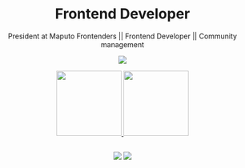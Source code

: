 <div align="center"> 
  <h1>Frontend Developer</h1>
  <p align="center">
    <p>President at Maputo Frontenders || Frontend Developer || Community management </p>
  <a href="https://skillicons.dev">
    <img src="https://skillicons.dev/icons?i=javascript,typescript,vue,nuxt,css,tailwind,html,git,linux" />
  </a>
</p>
</div>
    <div align="center">
  <a href="https://beacons.ai/anchaapedro">
  <img height="130em" src="https://github-readme-stats.vercel.app/api?username=anchaapedro&show_icons=true&theme=monokai&include_all_commits=true&count_private=true"/>
  <img height="130em" src="https://github-readme-stats.vercel.app/api/top-langs/?username=anchaapedro&layout=compact&langs_count=16&theme=monokai"/>
</div>
  
 </div>

      
  
</div>
 
## 
 
<div align='center'>
  <a href = "mailto:anchaapedro@gmail.com"><img src="https://img.shields.io/badge/Gmail-D14836?style=for-the-badge&logo=gmail&logoColor=white" target="_blank"></a>
  <a href="https://www.linkedin.com/in/anchapedro/" target="_blank"><img src="https://img.shields.io/badge/-LinkedIn-%230077B5?style=for-the-badge&logo=linkedin&logoColor=white" target="_blank"></a>   
</div>

  
